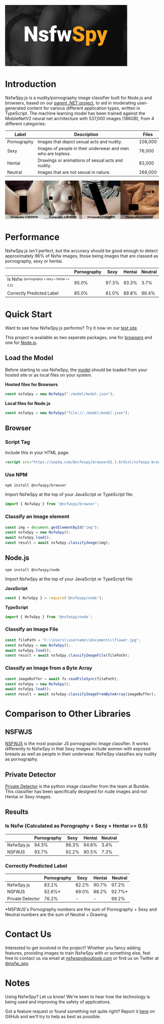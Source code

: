 <img src="https://raw.githubusercontent.com/NsfwSpy/NsfwSpy.NET/main/_art/NsfwSpy.jpg" alt="NsfwSpy Logo" width="400"/>

# Introduction
NsfwSpy.js is a nudity/pornography image classifier built for Node.js and browsers, based on our [parent .NET project](https://github.com/NsfwSpy/NsfwSpy), to aid in moderating user-generated content for various different application types, written in TypeScript. The machine learning model has been trained against the MobileNetV2 neural net architecture with 537,000 images (186GB), from 4 different categories:

| Label       | Description | Files |
| ----------- | ----------- | ----- |
| Pornography | Images that depict sexual acts and nudity. | 108,000 |
| Sexy        | Images of people in their underwear and men who are topless. | 76,000 |
| Hentai      | Drawings or animations of sexual acts and nudity. | 83,000 |
| Neutral     | Images that are not sexual in nature. | 268,000 |

<img src="https://raw.githubusercontent.com/NsfwSpy/NsfwSpy.NET/main/_art/Examples.gif" />

# Performance
NsfwSpy.js isn't perfect, but the accuracy should be good enough to detect approximately 96% of Nsfw images, those being images that are classed as pornography, sexy or hentai.

|     | Pornography | Sexy | Hentai | Neutral |
| --- | --- | --- | --- | --- |
| Is Nsfw <sub><sup>(pornography + sexy + hentai >= 0.5)</sup></sub> | 95.0% | 97.3% | 93.3% | 3.7% | 
| Correctly Predicted Label | 85.0% | 81.0% | 89.8% | 96.4% |

# Quick Start
Want to see how NsfwSpy.js performs? Try it now on our [test site](https://nsfwspy.github.io/NsfwSpy.js).

This project is available as two seperate packages, one for [browsers](https://www.npmjs.com/package/@nsfwspy/browser) and one for [Node.js](https://www.npmjs.com/package/@nsfwspy/node).

## Load the Model
Before starting to use NsfwSpy, the [model](https://github.com/NsfwSpy/NsfwSpy.js/tree/main/models/mobilenet-v1.0.0) should be loaded from your hosted site or as local files on your system.

**Hosted files for Browsers**
```typescript
const nsfwSpy = new NsfwSpy("./model/model.json");
```

**Local files for Node.js**
```typescript
const nsfwSpy = new NsfwSpy("file://./model/model.json");
```

## Browser

### Script Tag
Include this in your HTML page:
```html
<script src="https://unpkg.com/@nsfwspy/browser@1.1.0/dist/nsfwspy-browser.min.js"></script>
```

### Use NPM
```
npm install @nsfwspy/browser
```

Import NsfwSpy at the top of your JavaScript or TypeScript file:

```typescript
import { NsfwSpy } from '@nsfwspy/browser';
```

### Classify an Image element
```javascript
const img = document.getElementById("img");
const nsfwSpy = new NsfwSpy();
await nsfwSpy.load();
const result = await nsfwSpy.classifyImage(img);
```

## Node.js

```
npm install @nsfwspy/node
```

Import NsfwSpy at the top of your JavaScript or TypeScript file:

**JavaScript**
```javascript
const { NsfwSpy } = require('@nsfwspy/node');
```

**TypeScript**
```typescript
import { NsfwSpy } from '@nsfwspy/node';
```

### Classify an Image File
```javascript
const filePath = "C:\\Users\\username\\Documents\\flower.jpg";
const nsfwSpy = new NsfwSpy();
await nsfwSpy.load();
const result = await nsfwSpy.classifyImageFile(filePath);
```

### Classify an Image from a Byte Array
```javascript
const imageBuffer = await fs.readFileSync(filePath);
const nsfwSpy = new NsfwSpy();
await nsfwSpy.load();
const result = await nsfwSpy.classifyImageFromByteArray(imageBuffer);
```

# Comparison to Other Libraries

## NSFWJS
[NSFWJS](https://github.com/infinitered/nsfwjs) is the most popular JS pornographic image classifier. It works differently to NsfwSpy in that Sexy images include women with exposed breasts as well as people in their underwear. NsfwSpy classifies any nudity as pornography.

## Private Detector
[Private Detector](https://github.com/bumble-tech/private-detector) is the python image classifier from the team at Bumble. This classifier has been specifically designed for nude images and not Hentai or Sexy images.

## Results

### Is Nsfw (Calculated as Porngraphy + Sexy + Hentai >= 0.5)
|     | Pornography | Sexy | Hentai | Neutral |
| --- | --- | --- | --- | --- |
| NsfwSpy.js | 94.3% | 96.3% | 94.6% | 3.4% | 
| NSFWJS | 93.7% | 92.2% | 90.5% | 7.3% |

### Correctly Predicted Label
|     | Pornography | Sexy | Hentai | Neutral |
| --- | --- | --- | --- | --- |
| NsfwSpy.js | 83.1% | 82.2% | 90.7% | 97.2% | 
| NSFWJS | 92.6%* | 69.0% | 88.2% | 92.7%* |
| Private Detector | 76.2% | - | - | 99.2% |

*NSFWJS's Pornography numbers are the sum of Pornography + Sexy and Neutral numbers are the sum of Neutral + Drawing.

# Contact Us
Interested to get involved in the project? Whether you fancy adding features, providing images to train NsfwSpy with or something else, feel free to contact us via email at [nsfwspy@outlook.com](mailto:nsfwspy@outlook.com) or find us on Twitter at [@nsfw_spy](https://twitter.com/nsfw_spy).

# Notes
Using NsfwSpy? Let us know! We're keen to hear how the technology is being used and improving the safety of applications.

Got a feature request or found something not quite right? Report it [here](https://github.com/NsfwSpy/NsfwSpy.js/issues) on GitHub and we'll try to help as best as possible.

